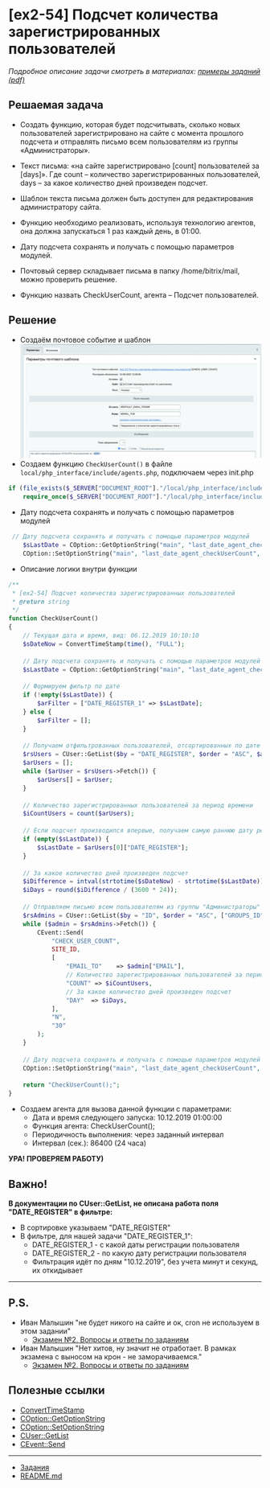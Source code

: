 # [ex2-54] Подсчет количества зарегистрированных пользователей

*Подробное описание задачи смотреть в материалах: [примеры заданий (pdf)](../pubinfo/Ex2AllType.pdf)*

## Решаемая задача

* Создать функцию, которая будет подсчитывать, сколько новых пользователей зарегистрировано на сайте с момента прошлого подсчета и отправлять письмо всем пользователям из группы «Администраторы».

* Текст письма: «на сайте зарегистрировано [count] пользователей за [days]». Где count – количество зарегистрированных пользователей, days – за какое количество дней произведен подсчет.

* Шаблон текста письма должен быть доступен для редактирования администратору сайта.

* Функцию необходимо реализовать, используя технологию агентов, она должна запускаться 1 раз каждый день, в 01:00.

* Дату подсчета сохранять и получать с помощью параметров модулей.

* Почтовый сервер складывает письма в папку /home/bitrix/mail, можно проверить решение.

* Функцию назвать CheckUserCount, агента – Подсчет пользователей.

## Решение

* Создаём почтовое событие и шаблон  
 ![img](../screen/img_2.png)
* Создаем функцию `CheckUserCount()` в файле `local/php_interface/include/agents.php`, подключаем через init.php
```php
if (file_exists($_SERVER["DOCUMENT_ROOT"]."/local/php_interface/include/agents.php"))
    require_once($_SERVER["DOCUMENT_ROOT"]."/local/php_interface/include/agents.php");
```
* Дату подсчета сохранять и получать с помощью параметров модулей
```php
 // Дату подсчета сохранять и получать с помощью параметров модулей
    $sLastDate = COption::GetOptionString("main", "last_date_agent_checkUserCount");
    COption::SetOptionString("main", "last_date_agent_checkUserCount", $sDateNow);
```
* Описание логики внутри функции
```php
/**
 * [ex2-54] Подсчет количества зарегистрированных пользователей
 * @return string
 */
function CheckUserCount()
{
    // Текущая дата и время, вид: 06.12.2019 10:10:10
    $sDateNow = ConvertTimeStamp(time(), "FULL");

    // Дату подсчета сохранять и получать с помощью параметров модулей
    $sLastDate = COption::GetOptionString("main", "last_date_agent_checkUserCount");

    // Формируем фильтр по дате
    if (!empty($sLastDate)) {
        $arFilter = ["DATE_REGISTER_1" => $sLastDate];
    } else {
        $arFilter = [];
    }

    // Получаем отфильтрованных пользователей, отсортированных по дате регистрации
    $rsUsers = CUser::GetList($by = "DATE_REGISTER", $order = "ASC", $arFilter);
    $arUsers = [];
    while ($arUser = $rsUsers->Fetch()) {
        $arUsers[] = $arUser;
    }

    // Количество зарегистрированных пользователей за период времени
    $iCountUsers = count($arUsers);

    // Если подсчет производился впервые, получаем самую раннюю дату регистрации
    if (empty($sLastDate)) {
        $sLastDate = $arUsers[0]["DATE_REGISTER"];
    }

    // За какое количество дней произведен подсчет
    $iDifference = intval(strtotime($sDateNow) - strtotime($sLastDate));
    $iDays = round($iDifference / (3600 * 24));

    // Отправляем письмо всем пользователям из группы "Администраторы"
    $rsAdmins = CUser::GetList($by = "ID", $order = "ASC", ["GROUPS_ID" => 1]);
    while ($admin = $rsAdmins->Fetch()) {
        CEvent::Send(
            "CHECK_USER_COUNT",
            SITE_ID,
            [
                "EMAIL_TO"    => $admin["EMAIL"],
                // Количество зарегистрированных пользователей за период времени
                "COUNT" => $iCountUsers,
                // За какое количество дней произведен подсчет
                "DAY"  => $iDays,
            ],
            "N",
            "30"
        );
    }

    // Дату подсчета сохранять и получать с помощью параметров модулей
    COption::SetOptionString("main", "last_date_agent_checkUserCount", $sDateNow);

    return "CheckUserCount();";
}
```
* Создаем агента для вызова данной функции с параметрами:
    * Дата и время следующего запуска: 10.12.2019 01:00:00
    * Функция агента: CheckUserCount();
    * Периодичность выполнения: через заданный интервал
    * Интервал (сек.): 86400 (24 часа)

**УРА! ПРОВЕРЯЕМ РАБОТУ)**

## Важно! 
**В документации по CUser::GetList, не описана работа поля "DATE_REGISTER" в фильтре:**  
* В сортировке указываем "DATE_REGISTER"
* В фильтре, для нашей задачи "DATE_REGISTER_1":
    * DATE_REGISTER_1 - с какой даты регистрации пользователя
    * DATE_REGISTER_2 - по какую дату регистрации пользователя
    * Фильтрация идёт по дням "10.12.2019", без учета минут и секунд, их откидывает

***
## P.S.

* Иван Малышин "не будет никого на сайте и ок, cron не используем в этом задании"
    * [Экзамен №2. Вопросы и ответы по заданиям](https://dev.1c-bitrix.ru/support/forum/forum6/topic91539/?PAGEN_1=2)
* Иван Малышин "Нет хитов, ну значит не отработает. В рамках экзамена с выносом на крон - не заморачиваемся."
    * [Экзамен №2. Вопросы и ответы по заданиям](https://dev.1c-bitrix.ru/community/forums/forum6/topic91539/?PAGEN_1=8)

## Полезные ссылки

* [ConvertTimeStamp](https://dev.1c-bitrix.ru/api_help/main/functions/date/converttimestamp.php)
* [COption::GetOptionString](https://dev.1c-bitrix.ru/api_help/main/reference/coption/getoptionstring.php)
* [COption::SetOptionString](https://dev.1c-bitrix.ru/api_help/main/reference/coption/setoptionstring.php)
* [CUser::GetList](https://dev.1c-bitrix.ru/api_help/main/reference/cuser/getlist.php)
* [CEvent::Send](https://dev.1c-bitrix.ru/api_help/main/reference/cevent/send.php)

____
* [Задания](tasks.md)
* [README.md](../../README.md)